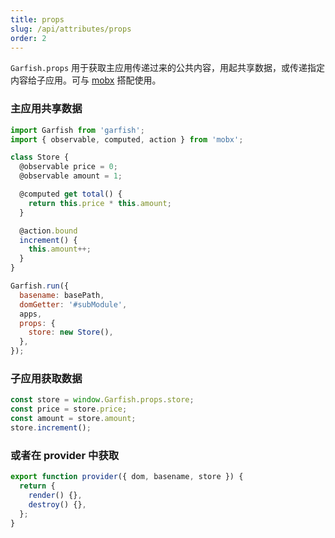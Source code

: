 ```yaml
---
title: props
slug: /api/attributes/props
order: 2
---
```


`Garfish.props` 用于获取主应用传递过来的公共内容，用起共享数据，或传递指定内容给子应用。可与 [mobx](https://cn.mobx.js.org) 搭配使用。

### 主应用共享数据

```js
import Garfish from 'garfish';
import { observable, computed, action } from 'mobx';

class Store {
  @observable price = 0;
  @observable amount = 1;

  @computed get total() {
    return this.price * this.amount;
  }

  @action.bound
  increment() {
    this.amount++;
  }
}

Garfish.run({
  basename: basePath,
  domGetter: '#subModule',
  apps,
  props: {
    store: new Store(),
  },
});
```

### 子应用获取数据

```js
const store = window.Garfish.props.store;
const price = store.price;
const amount = store.amount;
store.increment();
```

### 或者在 provider 中获取

```js
export function provider({ dom, basename, store }) {
  return {
    render() {},
    destroy() {},
  };
}
```
